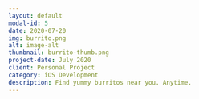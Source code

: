 ```yaml
---
layout: default
modal-id: 5
date: 2020-07-20
img: burrito.png
alt: image-alt
thumbnail: burrito-thumb.png
project-date: July 2020
client: Personal Project
category: iOS Development
description: Find yummy burritos near you. Anytime.
---
```

